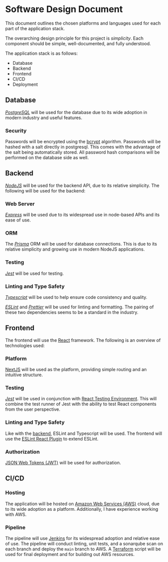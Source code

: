 # Software Design Document
This document outlines the chosen platforms and languages used for each part of the application stack. 

The overarching design principle for this project is *simplicity*. Each component should be simple, well-documented, and fully understood.

The application stack is as follows:
- Database
- Backend
- Frontend
- CI/CD
- Deployment

## Database
[*PostgreSQL*](https://www.postgresql.org/) will be used for the database due to its wide adoption in modern industry and useful features. 

### Security
Passwords will be encrypted using the [bcrypt](https://en.wikipedia.org/wiki/Bcrypt) algorithm. Passwords will be hashed with a salt directly in postgresql. This comes with the advantage of the salt being automatically stored. All password hash comparisons will be performed on the database side as well. 

## Backend
[*NodeJS*](https://nodejs.org/en) will be used for the backend API, due to its relative simplicity. The following will be used for the backend:

### Web Server
[*Express*](https://expressjs.com/) will be used due to its widespread use in node-based APIs and its ease of use. 

### ORM 
The [*Prisma*](https://www.prisma.io/orm) ORM will be used for database connections. This is due to its relative simplicity and growing use in modern NodeJS applications. 

### Testing
[*Jest*](https://jestjs.io/) will be used for testing.

### Linting and Type Safety
[*Typescript*](https://www.typescriptlang.org/) will be used to help ensure code consistency and quality. 

[*ESLint*](https://eslint.org/) and [*Prettier*](https://prettier.io/) will be used for linting and formatting. The pairing of these two dependencies seems to be a standard in the industry. 

## Frontend
The frontend will use the [React](https://react.dev/) framework. The following is an overview of technologies used:

### Platform
[NextJS](https://nextjs.org/) will be used as the platform, providing simple routing and an intuitive structure.

### Testing
[*Jest*](https://jestjs.io/) will be used in conjunction with [React Testing Environment](https://testing-library.com/docs/react-testing-library/intro/). This will combine the test runner of Jest with the ability to test React components from the user perspective. 

### Linting and Type Safety
Like with the [backend](#linting-and-type-safety), ESLint and Typescript will be used. The frontend will use the [ESLint React Plugin](https://github.com/jsx-eslint/eslint-plugin-react) to extend ESLint.

### Authorization
[JSON Web Tokens (JWT)](https://jwt.io/introduction) will be used for authorization.

## CI/CD

### Hosting
The application will be hosted on [Amazon Web Services (AWS)](https://aws.amazon.com) cloud, due to its wide adoption as a platform. Additionally, I have experience working with AWS.

### Pipeline
The pipeline will use [Jenkins](https://www.jenkins.io/) for its widespread adoption and relative ease of use. The pipeline will conduct linting, unit tests, and a sonarqube scan on each branch and deploy the `main` branch to AWS. A [Terraform](https://developer.hashicorp.com/terraform) script will be used for final deployment and for building out AWS resources.